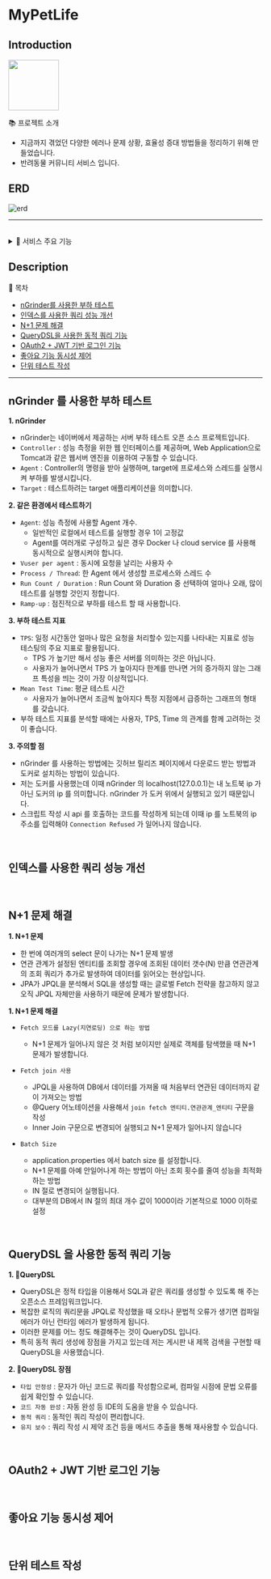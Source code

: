 # MyPetLife

## Introduction

<img src="https://github.com/daeun0220/MyPetLife/assets/81563958/174316d5-c203-4725-b03e-d8e73a1ee182" width="100" height="100"/>
<br>

📚 프로젝트 소개
  - 지금까지 겪었던 다양한 에러나 문제 상황, 효율성 증대 방법들을 정리하기 위해 만들었습니다.
  - 반려동물 커뮤니티 서비스 입니다.


## ERD
![erd](https://github.com/daeun0220/MyPetLife/assets/81563958/d17c5861-adc6-4645-a348-d8ccf3c671eb")

---
<br>
<details>
  <summary>📂 서비스 주요 기능</summary>
  
  ### Board
    - 게시글 CRUD
    - 게시글 목록 조회
    - 제목 검색 동적 쿼리
    - 본인이 작성한 게시글 목록 조회
    - 본인이 좋아요한 게시글 목록 조회
  ### Comment
    - 댓글 CRUD
    - 대댓글 CRUD
  ### Likes
    - 게시글 '좋아요' 하기
    - 게시글 '좋아요' 취소
  ### User
    - OAuth2 + Jwt + Spring Security
    - 소셜 로그인 
  ### Chat
    - 채팅 기능 (구현 예정) 
</details>

## Description
🔎 목차
  - [nGrinder를 사용한 부하 테스트](#nGrinder-를-사용한-부하-테스트)
  - [인덱스를 사용한 쿼리 성능 개선](#인덱스를-사용한-쿼리-성능-개선)
  - [N+1 문제 해결](#n1-문제-해결)
  - [QueryDSL을 사용한 동적 쿼리 기능](#querydsl-을-사용한-동적-쿼리-기능)
  - [OAuth2 + JWT 기반 로그인 기능](#oauth2--jwt-기반-로그인-기능)
  - [좋아요 기능 동시성 제어](#좋아요-기능-동시성-제어)
  - [단위 테스트 작성](#단위-테스트-작성)
    
---

## nGrinder 를 사용한 부하 테스트

**1. nGrinder**
- nGrinder는 네이버에서 제공하는 서버 부하 테스트 오픈 소스 프로젝트입니다.
- `Controller` : 성능 측정을 위한 웹 인터페이스를 제공하며, Web Application으로 Tomcat과 같은 웹서버 엔진을 이용하여 구동할 수 있습니다.
- `Agent` : Controller의 명령을 받아 실행하며, target에 프로세스와 스레드를 실행시켜 부하를 발생시킵니다.
- `Target` : 테스트하려는 target 애플리케이션을 의미합니다.
  
**2. 같은 환경에서 테스트하기**
- `Agent`: 성능 측정에 사용할 Agent 개수.
  - 일반적인 로컬에서 테스트를 실행할 경우 1이 고정값
  - Agent를 여러개로 구성하고 싶은 경우 Docker 나 cloud service 를 사용해 동시적으로 실행시켜야 합니다.
- `Vuser per agent` : 동시에 요청을 날리는 사용자 수
- `Process / Thread`: 한 Agent 에서 생성할 프로세스와 스레드 수
- `Run Count / Duration` : Run Count 와 Duration 중 선택하여 얼마나 오래, 많이 테스트를 실행할 것인지 정합니다.
- `Ramp-up` : 점진적으로 부하를 테스트 할 때 사용합니다.

**3. 부하 테스트 지표**
- `TPS`: 일정 시간동안 얼마나 많은 요청을 처리할수 있는지를 나타내는 지표로 성능 테스팅의 주요 지표로 활용됩니다.
   - TPS 가 높기만 해서 성능 좋은 서버를 의미하는 것은 아닙니다.
   - 사용자가 늘어나면서 TPS 가 높아지다 한계를 만나면 거의 증가하지 않는 그래프 특성을 띄는 것이 가장 이상적입니다.
- `Mean Test Time`: 평균 테스트 시간
   - 사용자가 늘어나면서 조금씩 높아지다 특정 지점에서 급증하는 그래프의 형태를 갖습니다.
- 부하 테스트 지표를 분석할 때에는 사용자, TPS, Time 의 관계를 함께 고려하는 것이 좋습니다.
  
**3. 주의할 점**
- nGrinder 를 사용하는 방법에는 깃허브 릴리즈 페이지에서 다운로드 받는 방법과 도커로 설치하는 방법이 있습니다.
- 저는 도커를 사용했는데 이때 nGrinder 의 localhost(127.0.0.1)는 내 노트북 ip 가 아닌 도커의 ip 를 의미합니다. nGrinder 가 도커 위에서 실행되고 있기 때문입니다.
- 스크립트 작성 시 api 를 호출하는 코드를 작성하게 되는데 이때 ip 를 노트북의 ip 주소를 입력해야 `Connection Refused` 가 일어나지 않습니다.


<br/>

## 인덱스를 사용한 쿼리 성능 개선


<br/>


## N+1 문제 해결

**1. N+1 문제**
- 한 번에 여러개의 select 문이 나가는 N+1 문제 발생
- 연관 관계가 설정된 엔티티를 조회할 경우에 조회된 데이터 갯수(N) 만큼 연관관계의 조회 쿼리가 추가로 발생하여 데이터를 읽어오는 현상입니다.
- JPA가 JPQL을 분석해서 SQL을 생성할 때는 글로벌 Fetch 전략을 참고하지 않고 오직 JPQL 자체만을 사용하기 때문에 문제가 발생합니다.

**1. N+1 문제 해결**
- `Fetch 모드를 Lazy(지연로딩) 으로 하는 방법`
  - N+1 문제가 일어나지 않은 것 처럼 보이지만 실제로 객체를 탐색했을 때 N+1 문제가 발생합니다.

- `Fetch join 사용`
  - JPQL을 사용하여 DB에서 데이터를 가져올 때 처음부터 연관된 데이터까지 같이 가져오는 방법
  - @Query 어노테이션을 사용해서 `join fetch 엔티티.연관관계_엔티티` 구문을 작성
  - Inner Join 구문으로 변경되어 실행되고 N+1 문제가 일어나지 않습니다

- `Batch Size`
  - application.properties 에서 batch size 를 설정합니다.
  - N+1 문제를 아예 안일어나게 하는 방법이 아닌 조회 횟수를 줄여 성능을 최적화하는 방법
  - IN 절로 변경되어 실행됩니다.
  - 대부분의 DB에서 IN 절의 최대 개수 값이 1000이라 기본적으로 1000 이하로 설정


<br/>


## QueryDSL 을 사용한 동적 쿼리 기능

**1. QueryDSL**
- QueryDSL은 정적 타입을 이용해서 SQL과 같은 쿼리를 생성할 수 있도록 해 주는 오픈소스 프레임워크입니다. 
- 복잡한 로직의 쿼리문을 JPQL로 작성했을 때 오타나 문법적 오류가 생기면 컴파일 에러가 아닌 런타임 에러가 발생하게 됩니다.
- 이러한 문제를 어느 정도 해결해주는 것이 QueryDSL 입니다.
- 특히 동적 쿼리 생성에 장점을 가지고 있는데 저는 게시판 내 제목 검색을 구현할 때 QueryDSL을 사용했습니다.

**2. QueryDSL 장점**
- `타입 안정성` : 문자가 아닌 코드로 쿼리를 작성함으로써, 컴파일 시점에 문법 오류를 쉽게 확인할 수 있습니다.
- `코드 자동 완성` : 자동 완성 등 IDE의 도움을 받을 수 있습니다.
- `동적 쿼리` : 동적인 쿼리 작성이 편리합니다.
- `유지 보수` : 쿼리 작성 시 제약 조건 등을 메서드 추출을 통해 재사용할 수 있습니다.

<br/>



## OAuth2 + JWT 기반 로그인 기능

<br/>

## 좋아요 기능 동시성 제어

<br/>

## 단위 테스트 작성

<br/>


